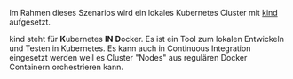 Im Rahmen dieses Szenarios wird ein lokales Kubernetes Cluster mit [kind](https://kind.sigs.k8s.io/) aufgesetzt.

kind steht für **K**ubernetes **IN** **D**ocker. Es ist ein Tool zum lokalen Entwickeln und Testen in Kubernetes. Es kann auch in Continuous Integration eingesetzt werden weil es Cluster "Nodes" aus regulären Docker Containern orchestrieren kann.